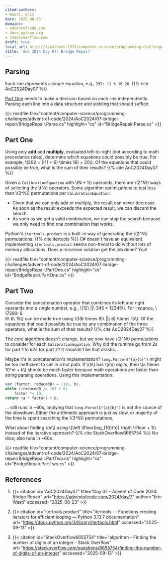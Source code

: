 ```yaml
---
cited-authors:
- Wastl, Eric
date: 2025-08-23
domains:
- adventofcode.com
- docs.python.org
- stackoverflow.com
draft: true
local_url: http://localhost:1313/computer-science/programming-challenges/advent-of-code/2024/AoC2024/07-bridge-repair/07-bridge-repair/
title: 'AoC 2024 Day 07: Bridge Repair'
---
```


## Parsing

Each line represents a single equation, e.g., `292: 11 6 16 20`. {{% cite
AoC2024Day07 %}}

[Part One](#part-one) needs to make a decision based on each line independently.
Parsing each line into a data structure and yielding that should suffice.

{{< readfile
  file="content/computer-science/programming-challenges/advent-of-code/2024/AoC2024/07-bridge-repair/BridgeRepair.Parse.cs"
  highlight="cs"
  id="BridgeRepair.Parse.cs" >}}

## Part One

Using only **add** and **multiply**, evaluated left-to-right (not according to
math precedence rules), determine which equations could possibly be true. For
example, \\(292 = ((11 + 6) \times 16) + 20\\). Of the equations that could
possibly be true, what is the sum of their results? {{% cite AoC2024Day07 %}}

Given a `CalibrationEquation` with \\(N + 1\\) operands, there are \\(2^N\\)
ways of selecting the \\(N\\) operators. Some algorithm optimizations to test
less than \\(2^N\\) permutations per `CalibrationEquation`:

* Given that we can only add or multiply, the result can never decrease. As soon
  as the result exceeds the expected result, we can discard the search.
* As soon as we get a valid combination, we can stop the search because we only
  need to find one combination that works.

Python's `itertools.product` is a built-in way of generating the \\(2^N\\)
permutations. {{% cite itertools %}} C# doesn't have an equivalent. Implementing
`itertools.product` seems non-trivial to do without lots of memory allocations.
Does a recursive solution get the job done? Yup!

{{< readfile
  file="content/computer-science/programming-challenges/advent-of-code/2024/AoC2024/07-bridge-repair/BridgeRepair.PartOne.cs"
  highlight="cs"
  id="BridgeRepair.PartOne.cs" >}}

## Part Two

Consider the concatenation operator that combines its left and right operands
into a single number, e.g., \\(12\ ||\ 345 = 12345\\). For instance, \\(7290: 6\
8\ 6\ 15\\) can be made true using \\(((6 \times 8)\ ||\ 6) \times 15\\). Of the
equations that could possibly be true by any combination of the three operators,
what is the sum of their results? {{% cite AoC2024Day07 %}}

The core algorithm doesn't change, but we now have \\(3^N\\) permutations to
consider for each `CalibrationEquation`. Why did the runtime go from 2s for part
1 to 62s for part 2? It shouldn't be that drastic...

Maybe it's in concatenation's implementation? `long.Parse($"{a}{b}")` might be
too inefficient to call in a hot path. If \\(b\\) has \\(m\\) digits, then \\(a
\times 10^m + b\\) should be much faster because math operations are faster than
string parsing operations. Using this implementation:

```cs
var (factor, reducedB) = (10L, b);
while ((reducedB /= 10) > 0)
    factor *= 10;
return (a * factor) + b;
```

... still runs in ~60s, implying that `long.Parse($"{a}{b}")` is not the source
of the slowdown. Either the arithmetic approach is just as slow, or majority of
the time is spent searching the \\(3^N\\) permutations.

What about finding \\(m\\) using \\(\left \lfloor{log_{10}(n)} \right \rfloor +
1\\) instead of the iterative approach? {{% cite StackOverflow6655754 %}} No
dice; also runs in ~60s.

{{< readfile
  file="content/computer-science/programming-challenges/advent-of-code/2024/AoC2024/07-bridge-repair/BridgeRepair.PartTwo.cs"
  highlight="cs"
  id="BridgeRepair.PartTwo.cs" >}}

## References

1. {{< citation
  id="AoC2024Day07"
  title="Day 07 - Advent of Code 2024: Bridge Repair"
  url="https://adventofcode.com/2024/day/7"
  author="Eric Wastl"
  accessed="2025-08-23" >}}

1. {{< citation
  id="itertools.product"
  title="itertools — Functions creating iterators for efficient looping — Python 3.13.7 documentation"
  url="https://docs.python.org/3/library/itertools.html"
  accessed="2025-09-13" >}}

1. {{< citation
  id="StackOverflow6655754"
  title="algorithm - Finding the number of digits of an integer - Stack Overflow"
  url="https://stackoverflow.com/questions/6655754/finding-the-number-of-digits-of-an-integer"
  accessed="2025-09-13" >}}
